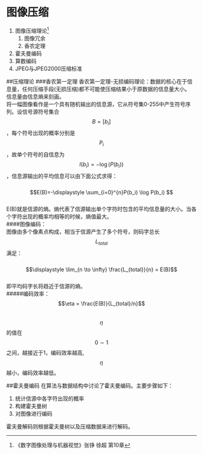 # 图像压缩

1. 图像压缩理论[^1]
   1. 图像冗余
   2. 香农定理
2. 霍夫曼编码
3. 算数编码
4. JPEG与JPEG2000压缩标准    

##压缩理论
###香农第一定理
香农第一定理-无损编码理论：数据的核心在于信息量，任何压缩手段(无损压缩)都不可能使压缩结果小于原数据的信息量大小。  
信息量由信息熵来刻画。  
将一幅图像看作是一个具有随机输出的信息源，它从符号集0-255中产生符号序列。设信号源符号集合$$B=[b_i]$$，每个符号出现的概率分别是$$P_i$$，故单个符号的自信息为$$I(b_i)=-\log(P(b_i))$$，信息源输出的平均信息可以由下面公式求得：  
&emsp;&emsp;$$E(B)=-\displaystyle \sum_{i=0}^{n}P(b_i) \log P(b_i) $$   
E(B)就是信源的熵。熵代表了信源输出单个字符时包含的平均信息量的大小。当各个字符出现的概率均相等的时候，熵值最大。  
####图像编码：  
图像由多个像素点构成，相当于信源产生了多个符号，则码字总长$$L_{total}$$满足：  
&emsp;&emsp;$$\displaystyle \lim_{n \to \infty} \frac{L_{total}}{n} = E(B)$$   
即平均码字长将趋近于信源的熵。  
#####编码效率： 
&emsp;&emsp;$$\eta = \frac{E(B)}{L_{total}/n}$$   
$$\eta$$的值在$$0\sim 1$$之间，越接近于1，编码效率越高,$$\eta$$越小，编码效率越低。  

##霍夫曼编码
在算法与数据结构中讨论了霍夫曼编码。主要步骤如下：  
 1. 统计信源中各字符出现的概率  
 2. 构建霍夫曼树  
 3. 对图像进行编码  
 
霍夫曼解码则根据霍夫曼树以及压缩数据来进行解码。  



[^1]: 《数字图像处理与机器视觉》张铮 徐超 第10章




